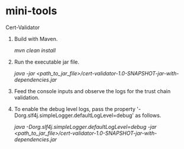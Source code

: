 # mini-tools
Cert-Validator
  1. Build with Maven.

        _mvn clean install_
  2. Run the executable jar file.

        _java -jar <path_to_jar_file>/cert-validator-1.0-SNAPSHOT-jar-with-dependencies.jar_

  3. Feed the console inputs and observe the logs for the trust chain validation.

  4. To enable the debug level logs, pass the property '-Dorg.slf4j.simpleLogger.defaultLogLevel=debug' as follows.

        _java -Dorg.slf4j.simpleLogger.defaultLogLevel=debug -jar <path_to_jar_file>/cert-validator-1.0-SNAPSHOT-jar-with-dependencies.jar_
